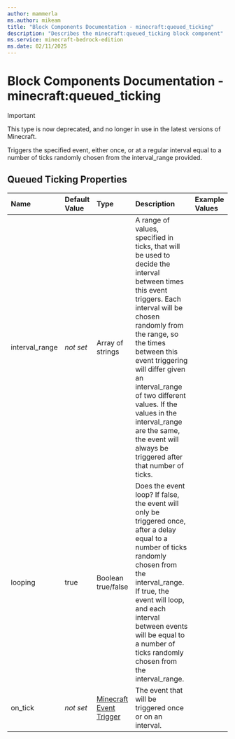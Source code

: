 ```yaml
---
author: mammerla
ms.author: mikeam
title: "Block Components Documentation - minecraft:queued_ticking"
description: "Describes the minecraft:queued_ticking block component"
ms.service: minecraft-bedrock-edition
ms.date: 02/11/2025 
---
```


# Block Components Documentation - minecraft:queued_ticking

> [!IMPORTANT]
> This type is now deprecated, and no longer in use in the latest versions of Minecraft.

Triggers the specified event, either once, or at a regular interval equal to a number of ticks randomly chosen from the interval_range provided.


## Queued Ticking Properties

|Name       |Default Value |Type |Description |Example Values |
|:----------|:-------------|:----|:-----------|:------------- |
| interval_range | *not set* | Array of strings | A range of values, specified in ticks, that will be used to decide the interval between times this event triggers. Each interval will be chosen randomly from the range, so the times between this event triggering will differ given an interval_range of two different values. If the values in the interval_range are the same, the event will always be triggered after that number of ticks. |  | 
| looping | true | Boolean true/false | Does the event loop? If false, the event will only be triggered once, after a delay equal to a number of ticks randomly chosen from the interval_range. If true, the event will loop, and each interval between events will be equal to a number of ticks randomly chosen from the interval_range. |  | 
| on_tick | *not set* | [Minecraft Event Trigger](../Definitions/NestedTables/triggers.md) | The event that will be triggered once or on an interval. |  | 
